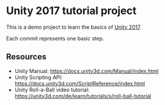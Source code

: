 # Unity 2017 tutorial project

This is a demo project to learn the basics of [Unity 2017](https://store.unity.com/download/).

Each commit represents one basic step.

## Resources

- Unity Manual: https://docs.unity3d.com/Manual/index.html
- Unity Scripting API: https://docs.unity3d.com/ScriptReference/index.html
- Unity Roll-a-Ball video tutorial: https://unity3d.com/de/learn/tutorials/s/roll-ball-tutorial
